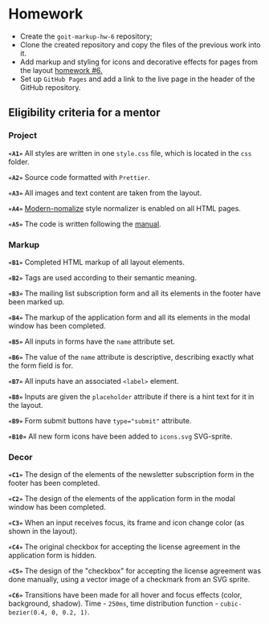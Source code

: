# Homework

- Create the `goit-markup-hw-6` repository;
- Clone the created repository and copy the files of the previous work into it.
- Add markup and styling for icons and decorative effects for pages from the layout
  [homework #6.](<https://www.figma.com/file/oTYBECAN79dXy19hzWObO4/Web-Studio-(Version-2.1)?node-id=1%3A1821>)
- Set up `GitHub Pages` and add a link to the live page in the header of the GitHub repository.

## Eligibility criteria for a mentor

### Project

**`«A1»`** All styles are written in one `style.css` file, which is located in the `css` folder.

**`«A2»`** Source code formatted with `Prettier`.

**`«A3»`** All images and text content are taken from the layout.

**`«A4»`** [Modern-nomalize](https://github.com/sindresorhus/modern-normalize) style normalizer is
enabled on all HTML pages.

**`«A5»`** The code is written following the [manual](https://codeguide.co/).

### Markup

**`«B1»`** Completed HTML markup of all layout elements.

**`«B2»`** Tags are used according to their semantic meaning.

**`«B3»`** The mailing list subscription form and all its elements in the footer have been marked
up.

**`«B4»`** The markup of the application form and all its elements in the modal window has been
completed.

**`«B5»`** All inputs in forms have the `name` attribute set.

**`«B6»`** The value of the `name` attribute is descriptive, describing exactly what the form field
is for.

**`«B7»`** All inputs have an associated `<label>` element.

**`«B8»`** Inputs are given the `placeholder` attribute if there is a hint text for it in the
layout.

**`«B9»`** Form submit buttons have `type="submit"` attribute.

**`«B10»`** All new form icons have been added to `icons.svg` SVG-sprite.

### Decor

**`«C1»`** The design of the elements of the newsletter subscription form in the footer has been
completed.

**`«C2»`** The design of the elements of the application form in the modal window has been
completed.

**`«C3»`** When an input receives focus, its frame and icon change color (as shown in the layout).

**`«C4»`** The original checkbox for accepting the license agreement in the application form is
hidden.

**`«C5»`** The design of the "checkbox" for accepting the license agreement was done manually, using
a vector image of a checkmark from an SVG sprite.

**`«C6»`** Transitions have been made for all hover and focus effects (color, background, shadow).
Time - `250ms`, time distribution function - `cubic-bezier(0.4, 0, 0.2, 1)`.
